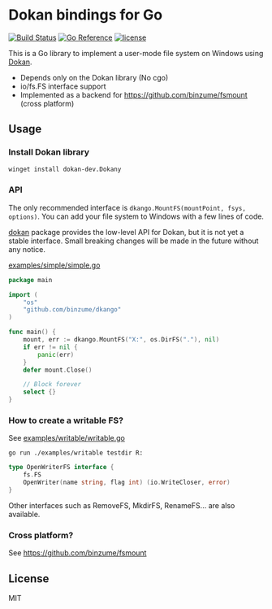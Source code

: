 # Dokan bindings for Go
[![Build Status](https://github.com/binzume/dkango/actions/workflows/test.yaml/badge.svg)](https://github.com/binzume/dkango/actions)
[![Go Reference](https://pkg.go.dev/badge/github.com/binzume/dkango.svg)](https://pkg.go.dev/github.com/binzume/dkango)
[![license](https://img.shields.io/badge/license-MIT-4183c4.svg)](https://github.com/binzume/dkango/blob/master/LICENSE)

This is a Go library to implement a user-mode file system on Windows using [Dokan](https://github.com/dokan-dev/dokany).

- Depends only on the Dokan library (No cgo)
- io/fs.FS interface support
- Implemented as a backend for https://github.com/binzume/fsmount (cross platform)

## Usage

### Install Dokan library

```sh
winget install dokan-dev.Dokany
```

### API

The only recommended interface is  `dkango.MountFS(mountPoint, fsys, options)`. You can add your file system to Windows with a few lines of code.

[dokan](https://pkg.go.dev/github.com/binzume/dkango/dokan) package provides the low-level API for Dokan, but it is not yet a stable interface. Small breaking changes will be made in the future without any notice.

[examples/simple/simple.go](examples/simple/simple.go)

```go
package main

import (
	"os"
	"github.com/binzume/dkango"
)

func main() {
	mount, err := dkango.MountFS("X:", os.DirFS("."), nil)
	if err != nil {
		panic(err)
	}
	defer mount.Close()

	// Block forever
	select {}
}
```

### How to create a writable FS?

See [examples/writable/writable.go](examples/writable/writable.go)


```
go run ./examples/writable testdir R:
```

```go
type OpenWriterFS interface {
	fs.FS
	OpenWriter(name string, flag int) (io.WriteCloser, error)
}
```

Other interfaces such as RemoveFS, MkdirFS, RenameFS... are also available.

### Cross platform?

See https://github.com/binzume/fsmount

## License

MIT

